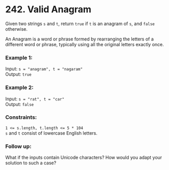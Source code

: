 # 242. Valid Anagram   
   
Given two strings ```s``` and ```t```, return ```true``` if ```t``` is an anagram of ```s```, and ```false``` otherwise.   
   
An Anagram is a word or phrase formed by rearranging the letters of a different word or phrase, typically using all the original letters exactly once.   
   
    
   
### **Example 1:**   
Input: ```s = "anagram", t = "nagaram"```   
Output: ```true```   
### **Example 2:**   
Input: ```s = "rat", t = "car"```   
Output: ```false```   
    
   
### **Constraints:**   
```1 <= s.length, t.length <= 5 * 104```   
```s``` and ```t``` consist of lowercase English letters.   
    
   
### **Follow up:**   
What if the inputs contain Unicode characters? How would you adapt your solution to such a case?   